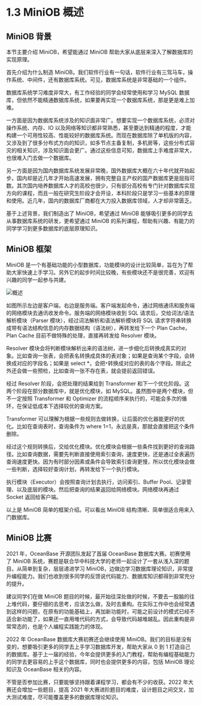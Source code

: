 # 1.3 MiniOB 概述

## MiniOB 背景

本节主要介绍 MiniOB，希望能通过 MiniOB 帮助大家从底层来深入了解数据库的实现原理。

首先介绍为什么制造 MiniOB。我们软件行业有一句话，软件行业有三驾马车，操作系统、中间件，还有数据库系统。可见，数据库系统是非常基础的一个组件。

数据库系统学习难度非常大，有工作经验的同学会经常使用和学习 MySQL 数据库，但依然不能精通数据库系统，如果要再实现一个数据库系统，那是更是难上加难。

一方面是因为数据库系统涉及的知识面非常广。想要实现一个数据库系统，必须对操作系统、内存、IO 以及网络等知识都非常熟悉，甚至要达到精通的程度，才能构建一个可用性较高、性能较好的数据库系统。而现在数据库除了单机版的内容，又涉及到了很多分布式方向的知识，如多节点主备复制，多机房等，这些分布式容灾的相关知识，涉及知识面会更广。通过这些信息可知，数据库上手难度非常大，也很难入门去做一个数据库。

另一方面是因为国内数据库系统发展非常晚，国外数据库大概在六十年代就开始起步。国内却是近几年才开始高速发展，拥有完整自主产权的国产数据库更是屈指可数。其次国内培养数据库人才的高校也很少，只有部分高校有专门针对数据库实现方向的课程，而且一般在研究生阶段才会开设，本科阶段只是学习一些基本的原理和使用。近几年，国内的数据库厂商都在大力投入数据库领域，人才却非常匮乏。

基于上述背景，我们制造出了 MiniOB，希望通过 MiniOB 能够吸引更多的同学去从事数据库系统的研发，更希望通过 MiniOB 的系列课程，帮助有兴趣、有能力的同学学习到更多数据库的底层原理知识。

## MiniOB 框架

MiniOB 是一个有基础功能的小型数据库，功能模块的设计比较简单，旨在为了帮助大家快速上手学习。另外它的起步时间比较晚，有些模块还不是很完善，欢迎有兴趣的同学一起参与共建。

![概述](https://obbusiness-private.oss-cn-shanghai.aliyuncs.com/doc/img/kernel-quickstart/V1.0.0/zh-CN/1.database-system-overview/4.miniob-overview-01.png)

如图所示左边是客户端，右边是服务端。客户端发起命令，通过网络通讯和服务端的网络模块去通讯收发命令。服务端的网络模块收到 SQL 请求后，交给词法/语法解析模块（Parser 模块），经过词法解析和语法解析模块将 SQL 请求字符串转换成带有语法结构信息的内存数据结构（语法树），再转发给下一个 Plan Cache，Plan Cache 目前不做特殊的处理，直接再转发给 Resolver 模块。

Resolver 模块会将判断模块解析出来的语法树，进一步细化后转换成真实的对象。比如查询一张表，会把表名转换成具体的表对象；如果是查询某个字段，会转换成对应的字段名；如果是 select *，会把`*`转换成对应的表的各个字段。除此之外还会做一些预检，比如查询一张不存在表，就会提前返回错误。

经过 Resolver 阶段，会把处理的结果给到 Transformer 和下一个优化阶段。这两个阶段在部分数据库中，就是优化模块，如 MySQL。虽然图中是两个模块，但不一定按照 Transformer 和 Optimizer 的流程顺序来执行的，可能会多次的循环，在保证低成本下选择较优的查询方案。

Transformer 可以理解为根据一些规则去做转换，让后面的优化器能更好的优化。比如在查询表时，查询条件为 where 1=1，永远是真，那就会直接把这个条件删除。

经过这个规则转换后，交给优化模块。优化模块会根据一些条件找到更好的查询路径。比如查询数据，需要先判断直接使用索引查询，速度更快，还是通过全表遍历查询速度更快。因为有时部分因素或条件会导致索引查询更慢，所以优化模块会做一些判断，选择较好查询计划，再转发给下一个执行模块。

执行模块（Executor）会按照查询计划去执行，访问索引、Buffer Pool、记录管理、以及底层的模块。然后把查询的结果返回给网络模块。网络模块再通过 Socket 返回给客户端。

以上是 MiniOB 简单的框架介绍。可以看出 MiniOB 结构清晰、简单很适合用来入门数据库。

## MiniOB 比赛

2021 年，OceanBase 开源团队发起了首届 OceanBase 数据库大赛。初赛使用了 MiniOB 系统，赛题是联合华中科技大学的老师一起设计了一套从浅入深的题目。从简单到复杂，层层递进学习 MiniOB，边做边学习数据库理论知识，非常提升编程能力。我们也收到很多同学的反馈说代码能力、数据库知识都得到非常充分的提升。

建议同学们在做 MiniOB 题目的时候，最开始往深处做的时候，不要去一股脑的往上堆代码，要仔细的去思考，应该怎么做，及时去重构。在实际工作中也会经常遇到这样的问题，在原有的功能基础上，再加新功能时，可能之前设计的模式已经不适合新功能了，如果还一直用堆代码的方式，会导致代码越堆越乱。因此重构是非常常态的，也是个人编程实践能力的体现。

2022 年 OceanBase 数据库大赛初赛还会继续使用 MiniOB。我们的目标是没有变的，想要吸引更多的同学去上手学习数据库开发，帮助大家从 0 到 1 打造自己的数据库。基于上一届的经验，今年会提供更多的入门教程，帮助有编程基础能力的同学去更容易的上手这个数据库，同时也会提供更多的内容，包括 MiniOB 理论知识及 OceanBase 相关的内容。

不管是否参加比赛，只要能够坚持跟着课程学习，都会有不少的收获。2022 年大赛还会增加一些题目，提高 2021 年大赛进阶题目的难度，设计题目之间交叉，加大测试难度，尽可能覆盖更多的数据库理论知识。
